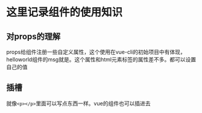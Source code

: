 # 这里记录组件的使用知识

## 对props的理解

props给组件注册一些自定义属性，这个使用在vue-cli的初始项目中有体现，helloworld组件的msg就是。这个属性和html元素标签的属性差不多。都可以设置自己的值

## 插槽

就像```<p></p>```里面可以写点东西一样。vue的组件也可以插进去